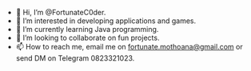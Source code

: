 - 👋 Hi, I’m @FortunateC0der.
- 👀 I’m interested in developing applications and games.
- 🌱 I’m currently learning Java programming.
- 💞️ I’m looking to collaborate on fun projects.
- 📫 How to reach me, email me on fortunate.mothoana@gmail.com or send DM on Telegram 0823321023.

<!---
FortunateC0der/FortunateC0der is a ✨ special ✨ repository because its `README.md` (this file) appears on your GitHub profile.
You can click the Preview link to take a look at your changes.
--->
